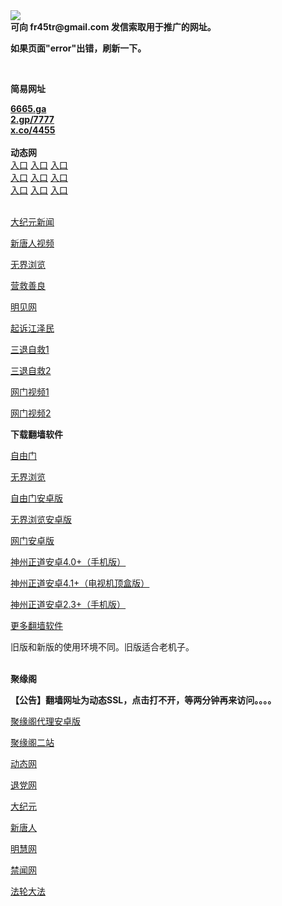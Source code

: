<td align="center"><a target="_blank" href="https://raw.githubusercontent.com/szzd1/szzd1.github.io/master/1.JPG"><img src="https://raw.githubusercontent.com/szzd1/2/master/6.JPG" style="max-width:100%;"></a></td><br>
<strong>可向 fr45tr@gmail.com 发信索取用于推广的网址。</strong>
<p><strong>如果页面"error"出错，刷新一下。</strong></p>
<br>
<p><strong>简易网址</strong></p>
<strong><a href="http://6665.ga">6665.ga</a></strong><br>
<strong><a href="http://2.gp/7777">2.gp/7777</a></strong><br>
<strong><a href="http://x.co/4455">x.co/4455</a></strong><br>
<br>
<strong>动态网</strong>
<br>
      <a href="http://t.cn/R1m3YDz" rel="nofollow">入口</a>
      <a href="http://219.85.108.175/1" rel="nofollow">入口</a>
      <a href="http://twdgrvum.izrtcsf.gq/70cdtw" rel="nofollow">入口</a><br>
      <a href="http://twdgrvum.izrtcsf.gq/70ydtw" rel="nofollow">入口</a>
      <a href="http://twdgrvum.izrtcsf.gq/70ip03dw" rel="nofollow">入口</a>
      <a href="http://twdgrvum.izrtcsf.gq/70fdtw" rel="nofollow">入口</a><br>
      <a href="http://twdgrvum.izrtcsf.gq/70sdtw" rel="nofollow">入口</a>
      <a href="http://twdgrvum.izrtcsf.gq/70ip04dw" rel="nofollow">入口</a>
      <a href="http://twdgrvum.izrtcsf.gq/70hdtw" rel="nofollow">入口</a><br>

<br>
<p><a href="http://t.cn/R1m3TbU" rel="nofollow">大纪元新闻</a></p>
<p><a href="http://t.cn/R1m3TSJ" rel="nofollow">新唐人视频</a></p>
<p><a href="http://t.cn/R1m3TWI" rel="nofollow">无界浏览</a></p>
<p><a href="http://twdgrvum.izrtcsf.gq/70gqg" rel="nofollow">营救善良</a></p>
<p><a href="http://twdgrvum.izrtcsf.gq/mjw" rel="nofollow">明见网</a></p>
<p><a href="http://twdgrvum.izrtcsf.gq/70gsj" rel="nofollow">起诉江泽民</a></p>
<p><a href="http://t.cn/R1m3Yuc">三退自救1</a></p>
<p><a href="http://twdgrvum.izrtcsf.gq/szmst" rel="nofollow">三退自救2</a></p>
<p><a href="http://t.cn/R1m3YTv" rel="nofollow">网门视频1</a></p>
<p><a href="http://woycrii.yggjzqy.ga" rel="nofollow">网门视频2</a></p>
<p><strong>下载翻墙软件</strong></p>


<p><a href="https://git.io/fgp" rel="nofollow">自由门</a></p>
<p><a href="https://git.io/vEJlj rel="nofollow">无界浏览</a></p>
<p><a href="https://git.io/fgma" rel="nofollow">自由门安卓版</a></p>
<p><a href="https://s3.amazonaws.com/693/um.apk" rel="nofollow">无界浏览安卓版</a></p>
<p><a href="https://git.io/ogatea2">网门安卓版</a></p>
<p><a href="https://git.io/vQjqe" rel="nofollow">神州正道安卓4.0+（手机版）</a></p>
<p><a href="https://git.io/vAonz" rel="nofollow">神州正道安卓4.1+（电视机顶盒版）</a></p>
<p><a href="https://git.io/vA5GO" rel="nofollow">神州正道安卓2.3+（手机版）</a></p>
<p><a href="https://github.com/bannedbook/fanqiang/wiki">更多翻墙软件</a></p>
旧版和新版的使用环境不同。旧版适合老机子。<br>


<br>
<p><strong>聚缘阁</strong></p>
<p><strong>【公告】翻墙网址为动态SSL，点击打不开，等两分钟再来访问。。。。</strong></p>
<p><a href="https://github.com/hao369/a/raw/master/j8.apk">聚缘阁代理安卓版</a></p>
<p><a href="http://sw2.jyge.cf" rel="nofollow">聚缘阁二站</a></p>
<p><a href="http://ww2.sw13f.tk/" rel="nofollow">动态网</a></p>
<p><a href="http://ww2.sw13f.tk/?id=8" rel="nofollow">退党网</a></p>
<p><a href="http://ww2.sw13f.tk/?id=7" rel="nofollow">大纪元</a></p>
<p><a href="http://ww2.sw13f.tk/?id=5" rel="nofollow">新唐人</a></p>
<p><a href="http://ww2.sw13f.tk/?id=3" rel="nofollow">明慧网</a></p>
<p><a href="http://ww2.sw13f.tk/?id=16" rel="nofollow">禁闻网</a></p>
<p><a href="http://ww2.sw13f.tk/?id=15" rel="nofollow">法轮大法</a></p>
